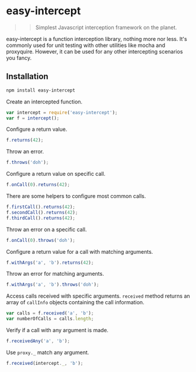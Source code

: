 # easy-intercept
>> Simplest Javascript interception framework on the planet.

easy-intercept is a function interception library, nothing more nor less. It's commonly used for unit testing with other utilities like mocha and proxyquire. However, it can be used for any other intercepting scenarios you fancy.

## Installation
```sh
npm install easy-intercept
```

Create an intercepted function.
```javascript
var intercept = require('easy-intercept');
var f = intercept();
```

Configure a return value.
```javascript
f.returns(42);
```

Throw an error.
```javascript
f.throws('doh');
```

Configure a return value on specific call.
```javascript
f.onCall(0).returns(42);
```

There are some helpers to configure most common calls.
```javascript
f.firstCall().returns(42);
f.secondCall().returns(42);
f.thirdCall().returns(42);
```

Throw an error on a specific call.
```javascript
f.onCall(0).throws('doh');
```

Configure a return value for a call with matching arguments.
```javascript
f.withArgs('a', 'b').returns(42);
```

Throw an error for matching arguments.
```javascript
f.withArgs('a', 'b').throws('doh');
```

Access calls received with specific arguments. ```received``` method returns an array of ```callInfo``` objects containing the call information.
```javascript
var calls = f.received('a', 'b');
var numberOfCalls = calls.length;
```

Verify if a call with any argument is made.
```javascript
f.receivedAny('a', 'b');
```

Use ```proxy._``` match any argument.
```javascript
f.received(intercept._, 'b');
```
